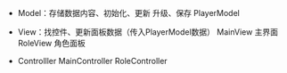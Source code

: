 - Model：存储数据内容、初始化、更新 升级、保存
PlayerModel

- View：找控件、更新面板数据（传入PlayerModel数据）
MainView  主界面
RoleView   角色面板

- Controlller
MainController
RoleController